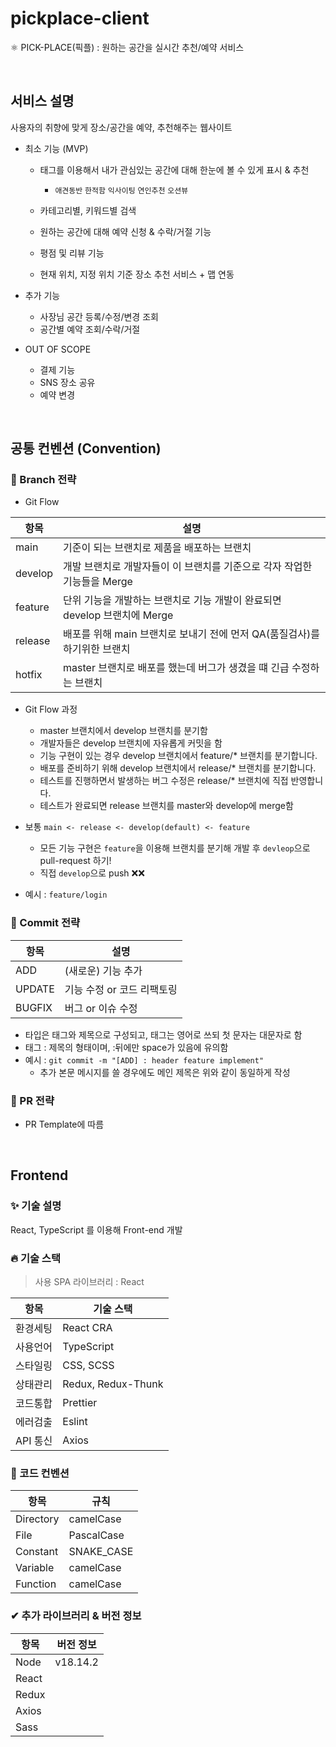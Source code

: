 # pickplace-client
⚛ PICK-PLACE(픽플) : 원하는 공간을 실시간 추천/예약 서비스

<br>

## 서비스 설명

사용자의 취향에 맞게 장소/공간을 예약, 추천해주는 웹사이트

- 최소 기능 (MVP)
  - 태그를 이용해서 내가 관심있는 공간에 대해 한눈에 볼 수 있게 표시 & 추천
    - `애견동반` `한적함` `익사이팅` `연인추천` `오션뷰`

  - 카테고리별, 키워드별 검색
  
  - 원하는 공간에 대해 예약 신청 & 수락/거절 기능

  - 평점 및 리뷰 기능

  - 현재 위치, 지정 위치 기준 장소 추천 서비스 + 맵 연동
  

- 추가 기능
  - 사장님 공간 등록/수정/변경 조회
  - 공간별 예약 조회/수락/거절

- OUT OF SCOPE
  - 결제 기능
  - SNS 장소 공유
  - 예약 변경

<br>

## 공통 컨벤션 (Convention)

### 🌴 Branch 전략 
- Git Flow

|  **항목**  |                                  **설명**                                   |
| ---------- | --------------------------------------------------------------------------- |
| main       | 기준이 되는 브랜치로 제품을 배포하는 브랜치                                  |
| develop    | 개발 브랜치로 개발자들이 이 브랜치를 기준으로 각자 작업한 기능들을 Merge      |
| feature    | 단위 기능을 개발하는 브랜치로 기능 개발이 완료되면 develop 브랜치에 Merge     |
| release    | 배포를 위해 main 브랜치로 보내기 전에 먼저 QA(품질검사)를 하기위한 브랜치     |
| hotfix     | master 브랜치로 배포를 했는데 버그가 생겼을 떄 긴급 수정하는 브랜치           |

- Git Flow 과정
  - master 브랜치에서 develop 브랜치를 분기함
  - 개발자들은 develop 브랜치에 자유롭게 커밋을 함
  - 기능 구현이 있는 경우 develop 브랜치에서 feature/* 브랜치를 분기합니다.
  - 배포를 준비하기 위해 develop 브랜치에서 release/* 브랜치를 분기합니다.
  - 테스트를 진행하면서 발생하는 버그 수정은 release/* 브랜치에 직접 반영합니다.
  - 테스트가 완료되면 release 브랜치를 master와 develop에 merge함

- 보통 `main <- release <- develop(default) <- feature`
  - 모든 기능 구현은 `feature`을 이용해 브랜치를 분기해 개발 후 `devleop`으로 pull-request 하기!
  - 직접 `develop`으로 push ❌❌
- 예시 : `feature/login` 


### 🍕 Commit 전략 

|  **항목**  |             **설명**              |
| ---------- | ---------------------------------- |
| ADD        | (새로운) 기능 추가                 |
| UPDATE     | 기능 수정 or  코드 리팩토링        |
| BUGFIX     | 버그 or 이슈 수정                  |

- 타입은 태그와 제목으로 구성되고, 태그는 영어로 쓰되 첫 문자는 대문자로 함
- 태그 : 제목의 형태이며, :뒤에만 space가 있음에 유의함
- 예시 : `git commit -m "[ADD] : header feature implement"`
  - 추가 본문 메시지를 쓸 경우에도 메인 제목은 위와 같이 동일하게 작성


### 🍭 PR 전략
- PR Template에 따름

<br>

## Frontend

### ✨ 기술 설명
React, TypeScript 를 이용해 Front-end 개발

### 🔥 기술 스택
> 사용 SPA 라이브러리 : React

|  **항목**  |  **기술 스택**    |
| ---------- | ------------------ |
| 환경세팅   | React CRA          |
| 사용언어   | TypeScript         |
| 스타일링   | CSS, SCSS          |
| 상태관리   | Redux, Redux-Thunk |
| 코드통합   | Prettier           |
| 에러검출   | Eslint             |
| API 통신   | Axios              |

### 🔅 코드 컨벤션
|  **항목**  |    **규칙**      |
| ---------- | ---------------- |
| Directory  | camelCase        |
| File       | PascalCase       |
| Constant   | SNAKE_CASE       |
| Variable   | camelCase        |
| Function   | camelCase        |


### ✔ 추가 라이브러리 & 버전 정보

|  **항목**  |  **버전 정보**    |
| ---------- | ------------------ |
| Node       |  v18.14.2          |
| React      |                    |
| Redux      |                    |
| Axios      |                    |
| Sass       |                    |


<br>
